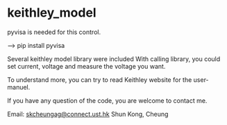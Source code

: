 # keithley_model

pyvisa is needed for this control.

--> pip install pyvisa 


Several keithley model library were included 
With calling library, you could set current, voltage and measure the voltage you want.

To understand more, you can try to read Keithley website for the user-manuel.

If you have any question of the code, you are welcome to contact me.

Email: skcheungag@connect.ust.hk
Shun Kong, Cheung 

